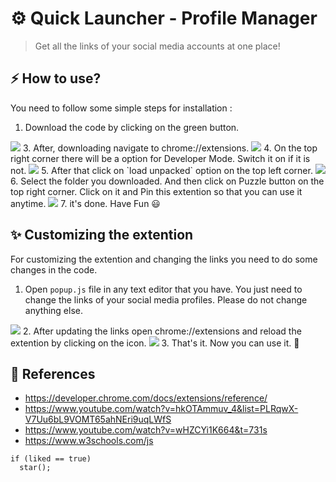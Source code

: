 # ⚙ Quick Launcher - Profile Manager

> Get all the links of your social media accounts at one place!

## ⚡ How to use?
You need to follow some simple steps for installation :
1. Download the code by clicking on the green button.
<img src="https://imgur.com/DWsrBdX.jpg">
3. After, downloading navigate to chrome://extensions.
<img src="https://imgur.com/VHHipgd.jpg">
4. On the top right corner there will be a option for Developer Mode. Switch it on if it is not.
<img src="https://imgur.com/CsGK5hR.jpg">
5. After that click on `load unpacked` option on the top left corner.
<img src="https://imgur.com/1CjY6VY.jpg">
6. Select the folder you downloaded. And then click on Puzzle button on the top right corner. Click on it and Pin this extention so that you can use it anytime.
<img src="https://imgur.com/0BfQejf.jpg">
7. it's done. Have Fun 😃

## ✨ Customizing the extention
For customizing the extention and changing the links you need to do some changes in the code.
1. Open `popup.js` file in any text editor that you have. You just need to change the links of your social media profiles. Please do not change anything else.
<img src="https://imgur.com/zBvprti.jpg">
2. After updating the links open chrome://extensions and reload the extention by clicking on the icon.
<img src="https://imgur.com/9srttwp.jpg">
3. That's it. Now you can use it. 🎉

## 🔰 References
- https://developer.chrome.com/docs/extensions/reference/
- https://www.youtube.com/watch?v=hkOTAmmuv_4&list=PLRqwX-V7Uu6bL9VOMT65ahNEri9uqLWfS
- https://www.youtube.com/watch?v=wHZCYi1K664&t=731s
- https://www.w3schools.com/js

```
if (liked == true)
  star();
```
